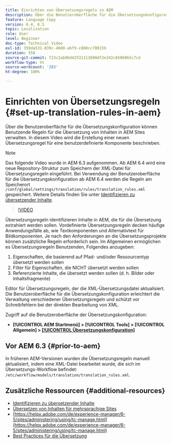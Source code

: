 ```yaml
---
title: Einrichten von Übersetzungsregeln in AEM
description: Über die Benutzeroberfläche für die Übersetzungskonfiguration können Benutzende Regeln für die Übersetzung von Inhalten in AEM Sites verwalten. In diesem Video wird die Erstellung einer neuen Übersetzungsregel für eine benutzerdefinierte Komponente beschrieben.
feature: Language Copy
version: 6.4, 6.5
topic: Localization
role: User
level: Beginner
doc-type: Technical Video
exl-id: 359da531-839c-4680-abf9-c880cc700159
duration: 558
source-git-commit: f23c2ab86d42531113690df2e342c65060b5c7cd
workflow-type: ht
source-wordcount: '283'
ht-degree: 100%

---
```


# Einrichten von Übersetzungsregeln {#set-up-translation-rules-in-aem}

Über die Benutzeroberfläche für die Übersetzungskonfiguration können Benutzende Regeln für die Übersetzung von Inhalten in AEM Sites verwalten. In diesem Video wird die Erstellung einer neuen Übersetzungsregel für eine benutzerdefinierte Komponente beschrieben.

>[!NOTE]
>
> Das folgende Video wurde in AEM 6.3 aufgenommen. Ab AEM 6.4 wird eine neue Repository-Struktur zum Speichern der XML-Datei für Übersetzungsregeln eingeführt. Bei Verwendung der Benutzeroberfläche für die Übersetzungskonfiguration ab AEM 6.4 werden die Regeln am Speicherort `/conf/global/settings/translation/rules/translation_rules.xml` gespeichert. Weitere Details finden Sie unter [Identifizieren zu übersetzender Inhalte](https://helpx.adobe.com/de/experience-manager/6-5/sites/administering/using/tc-rules.html).

>[!VIDEO](https://video.tv.adobe.com/v/18135?quality=12&learn=on)

Übersetzungsregeln identifizieren Inhalte in AEM, die für die Übersetzung extrahiert werden sollen. Vordefinierte Übersetzungsregeln decken häufige Anwendungsfälle ab, wie Textkomponenten und Alternativtext für Bildkomponenten. Je nach den Anforderungen an die Übersetzungsprojekte können zusätzliche Regeln erforderlich sein. Im Allgemeinen ermöglichen es Übersetzungsregeln Benutzenden, Folgendes anzugeben:

1. Eigenschaften, die basierend auf Pfad- und/oder Ressourcentyp übersetzt werden sollen
2. Filter für Eigenschaften, die NICHT übersetzt werden sollen
3. Referenzierte Inhalte, die übersetzt werden sollen (d. h. Bilder oder Inhaltsfragmente)

Editor für Übersetzungsregeln, der die XML-Übersetzungsdatei aktualisiert. Die Benutzeroberfläche für die Übersetzungskonfiguration erleichtert die Verwaltung verschiedener Übersetzungsregeln und schützt vor Schreibfehlern bei der direkten Bearbeitung von XML.

Zugriff auf die Benutzeroberfläche der Übersetzungskonfiguration:

* **[!UICONTROL AEM Startmenü] > [!UICONTROL Tools] > [!UICONTROL Allgemein] > [[!UICONTROL Übersetzungskonfiguration]](http://localhost:4502/libs/cq/translation/translationrules/contexts.html)**

## Vor AEM 6.3 {#prior-to-aem}

In früheren AEM-Versionen wurden die Übersetzungsregeln manuell aktualisiert, indem eine XML-Datei bearbeitet wurde, die sich im Übersetzungs-Workflow befindet: `/etc/workflow/models/translation/translation_rules.xml`.

## Zusätzliche Ressourcen {#additional-resources}

* [Identifizieren zu übersetzender Inhalte](https://helpx.adobe.com/de/experience-manager/6-5/sites/administering/using/tc-rules.html)
* [Übersetzen von Inhalten für mehrsprachige Sites](https://helpx.adobe.com/de/experience-manager/6-5/sites/administering/using/translation.html)
* [https://helpx.adobe.com/de/experience-manager/6-5/sites/administering/using/tc-manage.html](https://helpx.adobe.com/de/experience-manager/6-5/sites/administering/using/tc-manage.html)
* [Best Practices für die Übersetzung](https://helpx.adobe.com/de/experience-manager/6-5/sites/administering/using/tc-bp.html)
